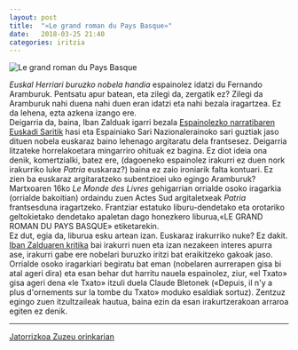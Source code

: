 ```yaml
---
layout: post
title:  "«Le grand roman du Pays Basque»"
date:   2018-03-25 21:40
categories: iritzia
---
```

![Le grand roman du Pays Basque](https://zuzeu.eus/wp-content/uploads/2018/03/photo_2018-03-25_20-35-59-e1522011022223-738x509.jpg)   

_Euskal Herriari buruzko nobela handia_ espainolez idatzi du Fernando Aramburuk. Pentsatu apur batean, eta zilegi da, zergatik ez? Zilegi da Aramburuk nahi duena nahi duen eran idatzi eta nahi bezala iragartzea. Ez da lehena, ezta azkena izango ere.    
Deigarria da, baina, Iban Zalduak igarri bezala [Espainolezko narratibaren Euskadi Saritik](http://www.euskadi.eus/euskadi-literatura-sariak/web01-a2kulsus/eu/) hasi eta Espainiako Sari Nazionalerainoko sari guztiak jaso dituen nobela euskaraz baino lehenago argitaratu dela frantsesez. Deigarria litzateke horrelakoetara mingarriro ohituak ez bagina. Ez diot ideia ona denik, komertzialki, batez ere, (dagoeneko espainolez irakurri ez duen nork irakurriko luke _Patria_ euskaraz?) baina ez zaio ironiarik falta kontuari. Ez zien ba euskaraz argitaratzeko subentzioei uko egingo Aramburuk?    
Martxoaren 16ko _Le Monde des Livres_ gehigarrian orrialde osoko iragarkia (orrialde bakoitian) ordaindu zuen Actes Sud argitaletxeak _Patria_ frantsesduna iragartzeko. Frantziar estatuko liburu-dendetako eta orotariko geltokietako dendetako apaletan dago honezkero liburua,«LE GRAND ROMAN DU PAYS BASQUE» etiketarekin.     
Ez dut, egia da, liburua esku artean izan. Euskaraz irakurriko nuke? Ez dakit. [Iban Zalduaren kritika](http://vientosur.info/spip.php?article12381) bai irakurri nuen eta izan nezakeen interes apurra ase, irakurri gabe ere nobelari buruzko iritzi bat eraikitzeko gakoak jaso. Orrialde osoko iragarkiari begiratu bat eman (nobelaren aurrerapen gisa bi atal ageri dira) eta esan behar dut harritu nauela espainolez, ziur, «el Txato» gisa ageri dena «le Txato» itzuli duela Claude Bletonek («Depuis, il n'y a plus d'ornements sur la tombe du Txato» moduko esaldiak sortuz). Zentzuz egingo zuen itzultzaileak hautua, baina ezin da esan irakurtzerakoan arraroa egiten ez denik.


***   

[Jatorrizkoa Zuzeu orinkarian](https://zuzeu.eus/kultura/le-grand-roman-du-pays-basque/)
